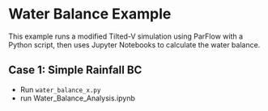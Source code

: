 # Water Balance Example
This example runs a modified Tilted-V simulation using ParFlow with a Python script, then uses Jupyter Notebooks to calculate the water balance.

## Case 1: Simple Rainfall BC
* Run `water_balance_x.py`
* run Water_Balance_Analysis.ipynb

